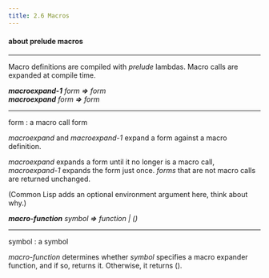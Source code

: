 ```yaml
---
title: 2.6 Macros
---
```


#### **about prelude macros**

<hr>

Macro definitions are compiled with *prelude* lambdas. Macro calls are expanded at compile time.



***macroexpand-1*** *form* ***=>*** *form*</br>
***macroexpand*** *form* ***=>*** *form*

<hr>

<div class="list">
<span class="dfn">form</span> : a <span class="dfn">macro call</span> form</br>
</div>


*macroexpand* and *macroexpand-1* expand a form against a macro definition.

*macroexpand* expands a form until it no longer is a macro call, *macroexpand-1*
expands the form just once. *forms* that are not macro calls are returned unchanged.

(Common Lisp adds an optional environment argument here, think about why.)




***macro-function*** *symbol* ***=>*** *function | ()*

<hr>
<div class="list">
<span class="dfn">symbol</span> : a <span class="dfn">symbol</span></br>
</div>


*macro-function* determines whether *symbol* specifies a macro expander function, and if so, returns it. Otherwise, it returns ().
